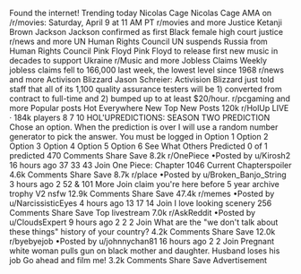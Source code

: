 Found the internet!
Trending today
Nicolas Cage
Nicolas Cage AMA on /r/movies: Saturday, April 9 at 11 AM PT
r/movies and more
Justice Ketanji Brown Jackson
Jackson confirmed as first Black female high court justice
r/news and more
UN Human Rights Council
UN suspends Russia from Human Rights Council
Pink Floyd
Pink Floyd to release first new music in decades to support Ukraine
r/Music and more
Jobless Claims
Weekly jobless claims fell to 166,000 last week, the lowest level since 1968
r/news and more
Activison Blizzard
Jason Schreier: Activision Blizzard just told staff that all of its 1,100 quality assurance testers will be 1) converted from contract to full-time and 2) bumped up to at least $20/hour.
r/pcgaming and more
Popular posts
Hot
Everywhere
New
Top
New Posts
120k
r/HolUp
LIVE
· 184k players
8
7
10
HOL'UPREDICTIONS: SEASON TWO
PREDICTION
Chose an option. When the prediction is over I will use a random number generator to pick the answer.
You must be logged in
Option 1
Option 2
Option 3
Option 4
Option 5
Option 6
See What Others Predicted
0 of 1 predicted
470 Comments
Share
Save
8.2k
r/OnePiece
•Posted by
u/Kirosh2
16 hours ago
37
33
43
Join
One Piece: Chapter 1046
Current Chapterspoiler
4.6k Comments
Share
Save
8.7k
r/place
•Posted by
u/Broken_Banjo_String
3 hours ago
2
52
& 101 More
Join
claim you're here before 5 year archive trophy V2
nsfw
12.9k Comments
Share
Save
47.4k
r/memes
•Posted by
u/NarcissisticEyes
4 hours ago
13
17
14
Join
I love looking scenery
256 Comments
Share
Save
Top livestream
7.0k
r/AskReddit
•Posted by
u/CloudsExpert
9 hours ago
2
2
2
Join
What are the "we don't talk about these things" history of your country?
4.2k Comments
Share
Save
12.0k
r/byebyejob
•Posted by
u/johnnychan81
16 hours ago
2
2
Join
Pregnant white woman pulls gun on black mother and daughter. Husband loses his job
Go ahead and film me!
3.2k Comments
Share
Save
Advertisement